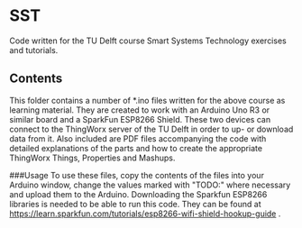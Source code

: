# SST
Code written for the TU Delft course Smart Systems Technology exercises and tutorials.


## Contents
This folder contains a number of *.ino files written for the above course as learning material. They are created to work with an Arduino Uno R3 or similar board and a SparkFun ESP8266 Shield. These two devices can connect to the ThingWorx server of the TU Delft in order to up- or download data from it.
Also included are PDF files accompanying the code with detailed explanations of the parts and how to create the appropriate ThingWorx Things, Properties and Mashups.

###Usage
To use these files, copy the contents of the files into your Arduino window, change the values marked with "TODO:" where necessary and upload them to the Arduino.
Downloading the Sparkfun ESP8266 libraries is needed to be able to run this code. They can be found at https://learn.sparkfun.com/tutorials/esp8266-wifi-shield-hookup-guide .
